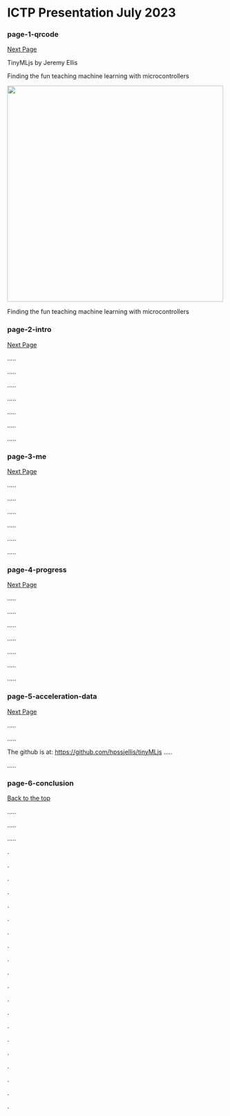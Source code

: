# ICTP Presentation July 2023

### page-1-qrcode
<a href="#page-2-intro"> Next Page </a>

TinyMLjs by Jeremy Ellis

Finding the fun teaching machine learning with microcontrollers

<img src="https://github.com/hpssjellis/tinyMLjs/assets/5605614/c1ebc04f-cf69-40fb-b662-1b828558fa25" width=500 />


Finding the fun teaching machine learning with microcontrollers




### page-2-intro

<a href="#page-3-me"> Next Page </a>

.....

.....

.....

.....

.....

.....

.....



### page-3-me



<a href="#page-4-progress"> Next Page </a>



.....

.....

.....

.....

.....

.....



### page-4-progress



<a href="#page-5-acceleration-data"> Next Page </a>

.....

.....

.....

.....

.....

.....

.....




### page-5-acceleration-data


<a href="#page-6-Conclusion"> Next Page </a>

.....

.....

The github is at: <https://github.com/hpssjellis/tinyMLjs>
.....

.....

</a>

### page-6-conclusion


<a href="#page-1-qrcode"> Back to the top</a>

.....

.....

.....




.

.

.

.

.

.

.

.

.

.

.

.

.

.

.

.

.

.

.

.


